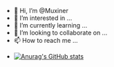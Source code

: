 - 👋 Hi, I’m @Muxiner
- 👀 I’m interested in ...
- 🌱 I’m currently learning ...
- 💞️ I’m looking to collaborate on ...
- 📫 How to reach me ...

<!---
Muxiner/Muxiner is a ✨ special ✨ repository because its `README.md` (this file) appears on your GitHub profile.
You can click the Preview link to take a look at your changes.
--->
- [![Anurag's GitHub stats](https://github-readme-stats.vercel.app/api?muxiner=anuraghazra&hide=contribs,prs&count_private=true&show_icons=true&theme=vue)](https://github.com/anuraghazra/github-readme-stats)

